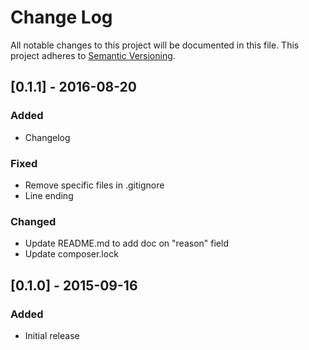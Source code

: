 # Change Log
All notable changes to this project will be documented in this file.
This project adheres to [Semantic Versioning](http://semver.org/).

## [0.1.1] - 2016-08-20
### Added
- Changelog

### Fixed
- Remove specific files in .gitignore
- Line ending

### Changed
- Update README.md to add doc on "reason" field
- Update composer.lock

## [0.1.0] - 2015-09-16
### Added
- Initial release
